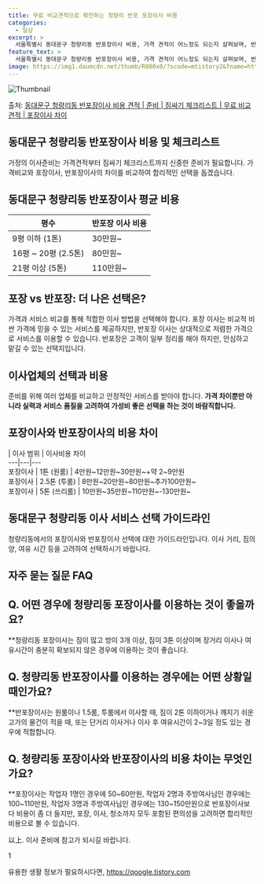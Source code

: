 ```yaml
---
title: 무료 비교견적으로 확인하는 청량리 반포 포장이사 비용
categories:
  - 일상
excerpt: >
  서울특별시 동대문구 청량리동 반포장이사 비용, 가격 견적이 어느정도 되는지 살펴보며, 반포장이사를 준비함에 있어 짐싸기 준비 체크리스트가 무엇인지 보겠습니다. 마지막으로 포장이사와 차이점을 통해 무료 비교견적으로 어떤 것이 더 합리적인 선택인지 공유 드립니다.동대문구 청량리동 포장이사 견적 샘플 보기 👈 클릭동대문구 청량리동 포장이사 가격 살펴보기 👈 클릭동대문구 청량리동 반포장이사 평균 이사 비용평수동대문구 청량리동 평균 이사 비용원룸 이사9평 이하 (1톤)30만원~투룸/쓰리룸 이사16평 ~ 20평 (2.5톤)80만원~쓰리룸 이사21평 (5톤) ~110만원~우리집 무료 이사견적 받기 👈 클릭포장 vs 반포장: 더 나은 선택은 무엇인가?가격과 서비스 비교를 통해 적합한 이사 방법을 선택해야 합니다...
feature_text: >
  서울특별시 동대문구 청량리동 반포장이사 비용, 가격 견적이 어느정도 되는지 살펴보며, 반포장이사를 준비함에 있어 짐싸기 준비 체크리스트가 무엇인지 보겠습니다. 마지막으로 포장이사와 차이점을 통해 무료 비교견적으로 어떤 것이 더 합리적인 선택인지 공유 드립니다.동대문구 청량리동 포장이사 견적 샘플 보기 👈 클릭동대문구 청량리동 포장이사 가격 살펴보기 👈 클릭동대문구 청량리동 반포장이사 평균 이사 비용평수동대문구 청량리동 평균 이사 비용원룸 이사9평 이하 (1톤)30만원~투룸/쓰리룸 이사16평 ~ 20평 (2.5톤)80만원~쓰리룸 이사21평 (5톤) ~110만원~우리집 무료 이사견적 받기 👈 클릭포장 vs 반포장: 더 나은 선택은 무엇인가?가격과 서비스 비교를 통해 적합한 이사 방법을 선택해야 합니다...
image: https://img1.daumcdn.net/thumb/R800x0/?scode=mtistory2&fname=https%3A%2F%2Fblog.kakaocdn.net%2Fdn%2FIik7r%2FbtsHbPKeagv%2F0cWp2kITBKxAyqQSTnNSJK%2Fimg.webp
---
```


![Thumbnail](https://img1.daumcdn.net/thumb/R800x0/?scode=mtistory2&fname=https%3A%2F%2Fblog.kakaocdn.net%2Fdn%2FIik7r%2FbtsHbPKeagv%2F0cWp2kITBKxAyqQSTnNSJK%2Fimg.webp)

<p>출처: <a href="https://qoogle.tistory.com/9876" rel="dofollow">동대문구 청량리동 반포장이사 비용 견적 | 준비 | 짐싸기 체크리스트 | 무료 비교견적 | 포장이사 차이</a> </p>

## 동대문구 청량리동 반포장이사 비용 및 체크리스트



가정의 이사준비는 가격견적부터 짐싸기 체크리스트까지 신중한 준비가 필요합니다. 가격비교와 포장이사, 반포장이사의 차이를 비교하여 합리적인
선택을 돕겠습니다.



## **동대문구 청량리동 반포장이사 평균 비용**

평수 | 반포장 이사 비용  
---|---  
9평 이하 (1톤) | 30만원~  
16평 ~ 20평 (2.5톤) | 80만원~  
21평 이상 (5톤) | 110만원~  
  


## **포장 vs 반포장: 더 나은 선택은?**

가격과 서비스 비교를 통해 적합한 이사 방법을 선택해야 합니다. 포장 이사는 비교적 비싼 가격에 믿을 수 있는 서비스를 제공하지만, 반포장
이사는 상대적으로 저렴한 가격으로 서비스를 이용할 수 있습니다. 반포장은 고객이 일부 정리를 해야 하지만, 안심하고 맡길 수 있는
선택지입니다.



## **이사업체의 선택과 비용**

준비를 위해 여러 업체를 비교하고 안정적인 서비스를 받아야 합니다. **가격 차이뿐만 아니라 실력과 서비스 품질을 고려하여 가성비 좋은
선택을 하는 것이 바람직합니다.**



## **포장이사와 반포장이사의 비용 차이**

| 이사 범위 | 이사비용 차이  
---|---|---  
포장이사 | 1톤 (원룸) | 4만원~12만원~30만원~+약 2~9만원  
포장이사 | 2.5톤 (투룸) | 8만원~20만원~80만원~추가100만원~  
포장이사 | 5톤 (쓰리룸) | 10만원~35만원~110만원~-130만원~  
  


## **동대문구 청량리동 이사 서비스 선택 가이드라인**

청량리동에서의 포장이사와 반포장이사 선택에 대한 가이드라인입니다. 이사 거리, 짐의 양, 여유 시간 등을 고려하여 선택하시기 바랍니다.



## **자주 묻는 질문 FAQ**

## **Q. 어떤 경우에 청량리동 포장이사를 이용하는 것이 좋을까요?**

**청량리동 포장이사는 짐이 많고 방이 3개 이상, 짐이 3톤 이상이며 장거리 이사나 여유시간이 충분히 확보되지 않은 경우에 이용하는 것이
좋습니다.



## **Q. 청량리동 반포장이사를 이용하는 경우에는 어떤 상황일 때인가요?**

**반포장이사는 원룸이나 1.5룸, 투룸에서 이사할 때, 짐이 2톤 이하이거나 깨지기 쉬운 고가의 물건이 적을 때, 또는 단거리 이사거나
이사 후 여유시간이 2~3일 정도 있는 경우에 적합합니다.



## **Q. 청량리동 포장이사와 반포장이사의 비용 차이는 무엇인가요?**

**포장이사는 작업자 1명인 경우에 50~60만원, 작업자 2명과 주방여사님인 경우에는 100~110만원, 작업자 3명과 주방여사님인
경우에는 130~150만원으로 반포장이사보다 비용이 좀 더 들지만, 포장, 이사, 청소까지 모두 포함된 편의성을 고려하면 합리적인 비용으로
볼 수 있습니다.



以上. 이사 준비에 참고가 되시길 바랍니다.

1

 

유용한 생활 정보가 필요하시다면, <a href="https://qoogle.tistory.com" rel="dofollow">https://qoogle.tistory.com</a>


